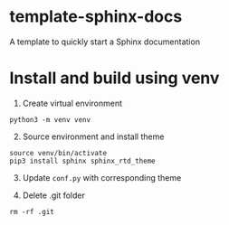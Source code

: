 # template-sphinx-docs
A template to quickly start a Sphinx documentation

# Install and build using venv

1. Create virtual environment
```
python3 -m venv venv
```
2. Source environment and install theme
```
source venv/bin/activate
pip3 install sphinx sphinx_rtd_theme
```
3. Update `conf.py` with corresponding theme

4. Delete .git folder
```
rm -rf .git
```

